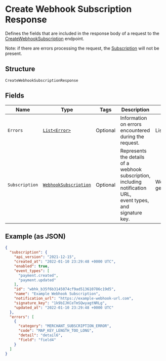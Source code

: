 
# Create Webhook Subscription Response

Defines the fields that are included in the response body of
a request to the [CreateWebhookSubscription](../../doc/api/webhook-subscriptions.md#create-webhook-subscription) endpoint.

Note: if there are errors processing the request, the [Subscription](../../doc/models/webhook-subscription.md) will not be
present.

## Structure

`CreateWebhookSubscriptionResponse`

## Fields

| Name | Type | Tags | Description | Getter |
|  --- | --- | --- | --- | --- |
| `Errors` | [`List<Error>`](../../doc/models/error.md) | Optional | Information on errors encountered during the request. | List<Error> getErrors() |
| `Subscription` | [`WebhookSubscription`](../../doc/models/webhook-subscription.md) | Optional | Represents the details of a webhook subscription, including notification URL,<br>event types, and signature key. | WebhookSubscription getSubscription() |

## Example (as JSON)

```json
{
  "subscription": {
    "api_version": "2021-12-15",
    "created_at": "2022-01-10 23:29:48 +0000 UTC",
    "enabled": true,
    "event_types": [
      "payment.created",
      "payment.updated"
    ],
    "id": "wbhk_b35f6b3145074cf9ad513610786c19d5",
    "name": "Example Webhook Subscription",
    "notification_url": "https://example-webhook-url.com",
    "signature_key": "1k9bIJKCeTmSQwyagtNRLg",
    "updated_at": "2022-01-10 23:29:48 +0000 UTC"
  },
  "errors": [
    {
      "category": "MERCHANT_SUBSCRIPTION_ERROR",
      "code": "MAP_KEY_LENGTH_TOO_LONG",
      "detail": "detail6",
      "field": "field4"
    }
  ]
}
```

